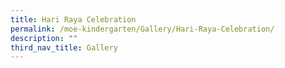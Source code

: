 ```yaml
---
title: Hari Raya Celebration
permalink: /moe-kindergarten/Gallery/Hari-Raya-Celebration/
description: ""
third_nav_title: Gallery
---
```

